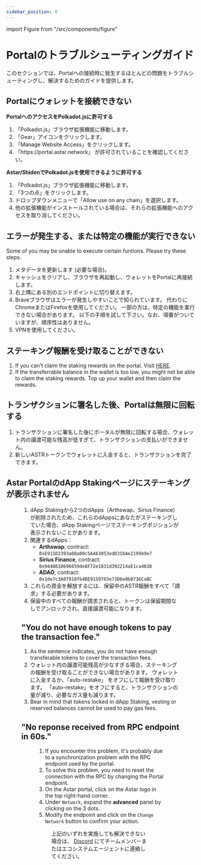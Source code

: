 ```yaml
---
sidebar_position: 0
---
```


import Figure from "/src/components/figure"

# Portalのトラブルシューティングガイド

このセクションでは、Portalへの接続時に発生するほとんどの問題をトラブルシューティングし、解決するためのガイドを提供します。

## Portalにウォレットを接続できない

**PortalへのアクセスをPolkadot.jsに許可する**

1. 「Polkadot.js」ブラウザ拡張機能に移動します。
2. 「Gear」アイコンをクリックします。
3. 「Manage Website Access」をクリックします。
4. 「https\://portal.astar.network」 が許可されていることを確認してください。

**Astar/ShidenでPolkadot.jsを使用できるように許可する**

1. 「Polkadot.js」ブラウザ拡張機能に移動します。
2. 「3つの点」をクリックします。
3. ドロップダウンメニューで「Allow use on any chain」を選択します。
4. 他の拡張機能がインストールされている場合は、それらの拡張機能へのアクセスを取り消してください。

## エラーが発生する、または特定の機能が実行できない

Some of you may be unable to execute certain funtions. Please try these steps.

1. メタデータを更新します (必要な場合)。
2. キャッシュをクリアし、ブラウザを再起動し、ウォレットをPortalに再接続します。
3. 右上隅にある別のエンドポイントに切り替えます。
4. Braveブラウザはエラーが発生しやすいことで知られています。 代わりにChromeまたはFirefoxを使用してください。 一部の方は、特定の機能を実行できない場合があります。 以下の手順を試して下さい。なお、項番がついていますが、順序性はありません。
5. VPNを使用してください。

## ステーキング報酬を受け取ることができない

1. If you can't claim the staking rewards on the portal. Visit [HERE](/docs/use/dapp-staking/for-stakers/manage-dApp-Staking#my-staking-panel).
2. If the transferrable balance in the wallet is too low, you might not be able to claim the staking rewards. Top up your wallet and then claim the rewards.

## トランザクションに署名した後、Portalは無限に回転する

1. トランザクションに署名した後にポータルが無限に回転する場合、ウォレット内の譲渡可能な残高が低すぎて、トランザクションの支払いができません。
2. 新しいASTRトークンでウォレットに入金すると、トランザクションを完了できます。

## Astar PortalのdApp Stakingページにステーキングが表示されません

<Figure src={require('/docs/use/img/Troubleshooting_dApp_Staking.png').default } width="100%" />

1. dApp Stakingから2つのdApps（Arthswap、Sirius Finance）が削除されたため、これらのdAppsにあなたがステーキングしていた場合、dApp Stakingページでステーキングポジションが表示されないことがあります。
2. 関連するdApps：
   - **Arthswap**, contract: `0xE915D2393a08a00c5A463053edD31bAe2199b9e7`
   - **Sirius Finance**, contract: `0x9448610696659de8F72e1831d392214aE1ca4838`
   - **ADAO**, contract: `0x1de7c3A07918fb4BE9159703e73D6e0b0736CaBC`
3. これらの資金を解放するには、保留中のASTR報酬をすべて「請求」する必要があります。
4. 保留中のすべての報酬が請求されると、トークンは保留期間なしでアンロックされ、直接譲渡可能になります。

## "You do not have enough tokens to pay the transaction fee."

1. As the sentence indicates, you do not have enough transferable tokens to cover the transaction fees.
2. ウォレット内の譲渡可能残高が少なすぎる場合、ステーキングの報酬を受け取ることができない場合があります。 ウォレットに入金するか、「auto-restake」 をオフにして報酬を受け取ります。 「auto-restake」をオフにすると、トランザクションの量が減り、必要なガス量も減ります。
3. Bear in mind that tokens locked in dApp Staking, vesting or reserved balances cannot be used to pay gas fees.

## "No reponse received from RPC endpoint in 60s."

<Figure src={require('/docs/use/img/Endpoint_error.png').default } width="35%" />

1. If you encounter this problem, it's probably due to a synchronization problem with the RPC endpoint used by the portal.
2. To solve this problem, you need to reset the connection with the RPC by changing the Portal endpoint.
3. On the Astar portal, click on the Astar logo in the top right-hand corner.
4. Under `Network`, expand the **advanced** panel by clicking on the 3 dots.
5. Modify the endpoint and click on the `Change Network` button to confirm your action.

<Figure src={require('/docs/use/img/Network_modal.png').default } width="40%" />

上記のいずれを実施しても解決できない場合は、 <a href="https://discord.gg/2FGq5KqwBh">Discord</a> にてチームメンバーまたはエコシステムエージェントに連絡してください。

